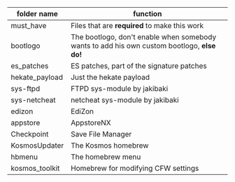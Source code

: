 folder name | function
------------|-----------
must_have | Files that are **required** to make this work
bootlogo | The bootlogo, don't enable when somebody wants to add his own custom bootlogo, **else do!**
es_patches | ES patches, part of the signature patches
hekate_payload | Just the hekate payload
sys-ftpd | FTPD sys-module by jakibaki
sys-netcheat | netcheat sys-module by jakibaki
edizon | EdiZon
appstore | AppstoreNX
Checkpoint | Save File Manager
KosmosUpdater | The Kosmos homebrew
hbmenu | The homebrew menu
kosmos_toolkit | Homebrew for modifying CFW settings
